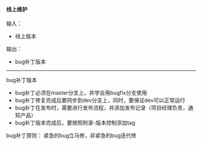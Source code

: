 #### 线上维护

输入：
* 线上版本

输出：
* bug补丁版本



---
bug补丁版本
* bug补丁必须在master分支上，并学会用bugfix分支使用
* bug补丁修复完成后要同步到dev分支上，同时，要保证dev可以正常运行
* bug补丁在发布时，需要进行发布流程，并添加发布记录（项目经理负责，通知产品）
* bug补丁版本完成后，要按照附录-版本控制添加tag

bug补丁原则：
紧急的bug立马修，非紧急的bug迭代修

